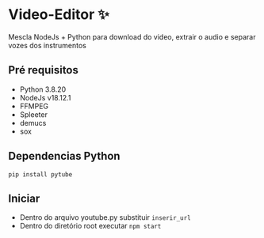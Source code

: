 # Video-Editor ✨  
Mescla NodeJs + Python para download do video, extrair o audio e separar vozes dos instrumentos  

## Pré requisitos  
- Python 3.8.20
- NodeJs v18.12.1
- FFMPEG 
- Spleeter    
- demucs
- sox

## Dependencias Python
```pip install pytube```

## Iniciar
- Dentro do arquivo youtube.py substituir ```inserir_url```
- Dentro do diretório root executar ```npm start```